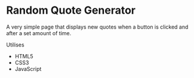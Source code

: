 # Random Quote Generator

A very simple page that displays new quotes when a button is clicked and after a set amount of time.

Utilises
 - HTML5
 - CSS3
 - JavaScript

